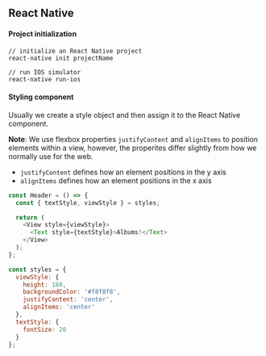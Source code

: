## React Native

#### Project initialization

```
// initialize an React Native project
react-native init projectName

// run IOS simulator
react-native run-ios
```

#### Styling component

Usually we create a style object and then assign it to the React Native component.

__Note__: We use flexbox properties `justifyContent` and `alignItems` to position elements within a view, however, the properites differ slightly from how we normally use for the web.

- `justifyContent` defines how an element positions in the y axis
- `alignItems` defines how an element positions in the x axis

```js
const Header = () => {
  const { textStyle, viewStyle } = styles;

  return (
    <View style={viewStyle}>
      <Text style={textStyle}>Albums!</Text>
    </View>
  );
};

const styles = {
  viewStyle: {
    height: 160,
    backgroundColor: '#f8f8f8',
    justifyContent: 'center',
    alignItems: 'center'
  },
  textStyle: {
    fontSize: 20
  }
};
```
